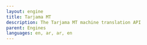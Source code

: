 ```yaml
---
layout: engine
title: Tarjama MT
description: The Tarjama MT machine translation API
parent: Engines
languages: en, ar, ar, en
---
```

